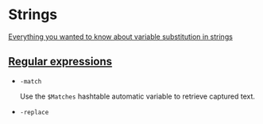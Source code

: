 # Strings
[Everything you wanted to know about variable substitution in strings](https://learn.microsoft.com/en-us/powershell/scripting/learn/deep-dives/everything-about-string-substitutions)

## [Regular expressions](https://learn.microsoft.com/en-us/powershell/module/microsoft.powershell.core/about/about_regular_expressions)
- `-match`

  Use the `$Matches` hashtable automatic variable to retrieve captured text.
- `-replace`
